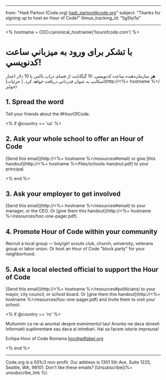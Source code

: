 * * *

from: "Hadi Partovi (Code.org) [&#104;&#x61;&#x64;&#105;&#x5f;&#112;&#x61;&#x72;&#116;&#x6f;&#118;&#x69;&#x40;&#99;&#x6f;&#100;&#x65;&#x2e;&#111;&#x72;&#103;](&#109;&#x61;&#105;&#x6c;&#x74;&#111;&#x3a;&#104;&#x61;&#x64;&#105;&#x5f;&#112;&#x61;&#x72;&#116;&#x6f;&#118;&#x69;&#x40;&#99;&#x6f;&#100;&#x65;&#x2e;&#111;&#x72;&#103;)" subject: "Thanks for signing up to host an Hour of Code!" litmus_tracking_id: "5g5lyi1a"

* * *

<% hostname = CDO.canonical_hostname('hourofcode.com') %>

# با تشکر برای ورود به میزباني ساعت کدنويسي!

**هر** سازمان‌دهنده ساعت كدنويسي، 10 گیگابایت از فضای دراپ باکس یا 10 دلار اعتبار اسکایپ به عنوان قدرداني دريافت خواهد كرد. [ جزئيات](http://<%= hostname %>/ جوایز)

## 1. Spread the word

Tell your friends about the #HourOfCode.

<% if @country == 'us' %>

## 2. Ask your whole school to offer an Hour of Code

[Send this email](http://<%= hostname %>/resources#email) or give [this handout](http://<%= hostname %>/files/schools-handout.pdf) to your principal.

<% end %>

## 3. Ask your employer to get involved

[Send this email](http://<%= hostname %>/resources#email) to your manager, or the CEO. Or [give them this handout](http://<%= hostname %>/resources/hoc-one-pager.pdf).

## 4. Promote Hour of Code within your community

Recruit a local group — boy/girl scouts club, church, university, veterans group or labor union. Or host an Hour of Code "block party" for your neighborhood.

## 5. Ask a local elected official to support the Hour of Code

[Send this email](http://<%= hostname %>/resources#politicians) to your mayor, city council, or school board. Or [give them this handout](http://<%= hostname %>/resources/hoc-one-pager.pdf) and invite them to visit your school.

<% if @country == 'ro' %>

Multumim ca ne-ai anuntat despre evenimentul tau! Anunta-ne daca doresti informatii suplimentare sau daca ai intrebari. Hai sa facem istorie impreuna!

Echipa Hour of Code Romania hoc@adfaber.org

<% end %>

* * *

Code.org is a 501c3 non-profit. Our address is 1301 5th Ave, Suite 1225, Seattle, WA, 98101. Don't like these emails? [Unsubscribe](%= unsubscribe_link %).